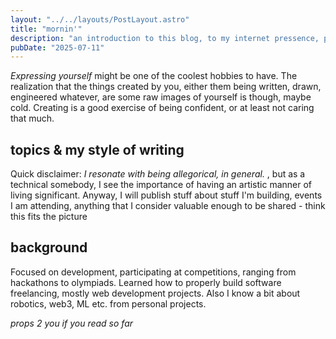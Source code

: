 ```yaml
---
layout: "../../layouts/PostLayout.astro"
title: "mornin'"
description: "an introduction to this blog, to my internet pressence, probably to myself as well, welcome!"
pubDate: "2025-07-11"
---
```


*Expressing yourself* might be one of the coolest hobbies to have. The realization that the things created
by you, either them being written, drawn, engineered whatever, are some raw images of yourself is though, maybe
cold. Creating is a good exercise of being confident, or at least not caring that much.

## topics & my style of writing
Quick disclaimer: *I resonate with being allegorical, in general.* , but as a technical somebody, I see
the importance of having an artistic manner of living significant. Anyway, I will publish stuff about stuff I'm building,
events I am attending, anything that I consider valuable enough to be shared - think this fits the picture

## background
Focused on development, participating at competitions, ranging from hackathons to olympiads. Learned how to properly
build software freelancing, mostly web development projects. Also I know a bit about robotics, web3, ML etc. from
personal projects.

*props 2 you if you read so far*